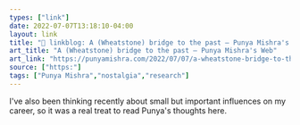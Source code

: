 ```yaml
---
types: ["link"]
date: 2022-07-07T13:18:10-04:00
layout: link
title: "🔗 linkblog: A (Wheatstone) bridge to the past – Punya Mishra's Web'"
art_title: "A (Wheatstone) bridge to the past – Punya Mishra's Web"
art_link: "https://punyamishra.com/2022/07/07/a-wheatstone-bridge-to-the-past/?utm_source=rss"
source: ["https:"]
tags: ["Punya Mishra","nostalgia","research"]
---
```

I've also been thinking recently about small but important influences on my career, so it was a real treat to read Punya's thoughts here.
 

